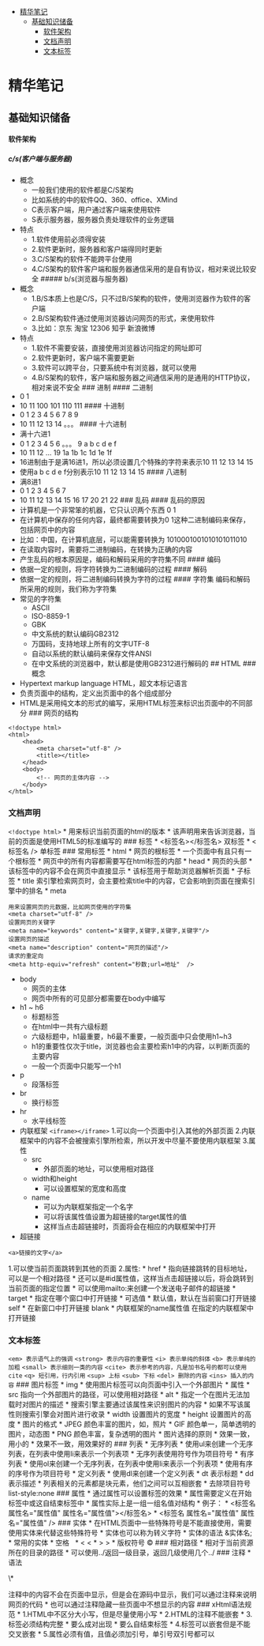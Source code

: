 -   [精华笔记](#精华笔记)
    -   [基础知识储备](#基础知识储备)
        -   [软件架构](#软件架构)
        -   [文档声明](#文档声明)
        -   [文本标签](#文本标签)

精华笔记
========

基础知识储备
------------

#### 软件架构

##### c/s(客户端与服务器)

-   概念
    -   一般我们使用的软件都是C/S架构
    -   比如系统的中的软件QQ、360、office、XMind
    -   C表示客户端，用户通过客户端来使用软件
    -   S表示服务器，服务器负责处理软件的业务逻辑
-   特点
    -   1.软件使用前必须得安装
    -   2.软件更新时，服务器和客户端得同时更新
    -   3.C/S架构的软件不能跨平台使用
    -   4.C/S架构的软件客户端和服务器通信采用的是自有协议，相对来说比较安全
        \#\#\#\#\# b/s(浏览器与服务器)
-   概念
    -   1.B/S本质上也是C/S，只不过B/S架构的软件，使用浏览器作为软件的客户端
    -   2.B/S架构软件通过使用浏览器访问网页的形式，来使用软件
    -   3.比如：京东 淘宝 12306 知乎 新浪微博
-   特点
    -   1.软件不需要安装，直接使用浏览器访问指定的网址即可
    -   2.软件更新时，客户端不需要更新
    -   3.软件可以跨平台，只要系统中有浏览器，就可以使用
    -   4.B/S架构的软件，客户端和服务器之间通信采用的是通用的HTTP协议，相对来说不安全
        \#\#\# 进制 \#\#\#\# 二进制
-   0 1
-   10 11 100 101 110 111 \#\#\#\# 十进制
-   0 1 2 3 4 5 6 7 8 9
-   10 11 12 13 14 。。。 \#\#\#\# 十六进制
-   满十六进1
-   0 1 2 3 4 5 6 。。。 9 a b c d e f
-   10 11 12 ... 19 1a 1b 1c 1d 1e 1f
-   16进制由于是满16进1，所以必须设置几个特殊的字符来表示10 11 12 13 14
    15
-   使用a b c d e f分别表示10 11 12 13 14 15 \#\#\#\# 八进制
-   满8进1
-   0 1 2 3 4 5 6 7
-   10 11 12 13 14 15 16 17 20 21 22 \#\#\# 乱码 \#\#\#\# 乱码的原因
-   计算机是一个非常笨的机器，它只认识两个东西 0 1
-   在计算机中保存的任何内容，最终都需要转换为0
    1这种二进制编码来保存，包括网页中的内容
-   比如：中国，在计算机底层，可以能需要转换为 1010001001010101011010
-   在读取内容时，需要将二进制编码，在转换为正确的内容
-   产生乱码的根本原因是，编码和解码采用的字符集不同 \#\#\#\# 编码
-   依据一定的规则，将字符转换为二进制编码的过程 \#\#\#\# 解码
-   依据一定的规则，将二进制编码转换为字符的过程 \#\#\#\# 字符集
    编码和解码所采用的规则，我们称为字符集
-   常见的字符集
    -   ASCII
    -   ISO-8859-1
    -   GBK
    -   中文系统的默认编码GB2312
    -   万国码，支持地球上所有的文字UTF-8
    -   自动以系统的默认编码来保存文件ANSI
    -   在中文系统的浏览器中，默认都是使用GB2312进行解码的 \#\# HTML
        \#\#\# 概念
-   Hypertext markup language HTML，超文本标记语言
-   负责页面中的结构，定义出页面中的各个组成部分
-   HTML是采用纯文本的形式的编写，采用HTML标签来标识出页面中的不同部分
    \#\#\# 网页的结构

<!-- -->

    <!doctype html>
    <html>
        <head>
            <meta charset="utf-8" />
            <title></title>
        </head>
        <body>
            <!-- 网页的主体内容 -->
        </body>
    </html>

### 文档声明

`<!doctype html>` \* 用来标识当前页面的html的版本 \*
该声明用来告诉浏览器，当前的页面是使用HTML5的标准编写的 \#\#\# 标签 \*
<标签名></标签名> 双标签 \* <标签名 /> 单标签 \#\#\# 常用标签 \* html \*
网页的根标签 \* 一个页面中有且只有一个根标签 \*
网页中的所有内容都需要写在html标签的内部 \* head \* 网页的头部 \*
该标签中的内容不会在网页中直接显示 \* 该标签用于帮助浏览器解析页面 \*
子标签 \* title
索引擎检索网页时，会主要检索title中的内容，它会影响到页面在搜索引擎中的排名
\* meta

    用来设置网页的元数据，比如网页使用的字符集
    <meta charset="utf-8" />
    设置网页的关键字
    <meta name="keywords" content="关键字,关键字,关键字,关键字"/>
    设置网页的描述
    <meta name="description" content="网页的描述"/>
    请求的重定向
    <meta http-equiv="refresh" content="秒数;url=地址"  />

-   body
    -   网页的主体
    -   网页中所有的可见部分都需要在body中编写
-   h1 \~ h6
    -   标题标签
    -   在html中一共有六级标题
    -   六级标题中，h1最重要，h6最不重要，一般页面中只会使用h1\~h3
    -   h1的重要性仅次于title，浏览器也会主要检索h1中的内容，以判断页面的主要内容
    -   一般一个页面中只能写一个h1
-   p
    -   段落标签
-   br
    -   换行标签
-   hr
    -   水平线标签
-   内联框架 `<iframe></iframe>` 1.可以向一个页面中引入其他的外部页面
    2.内联框架中的内容不会被搜索引擎所检索，所以开发中尽量不要使用内联框架
    3.属性
    -   src
        -   外部页面的地址，可以使用相对路径
    -   width和height
        -   可以设置框架的宽度和高度
    -   name
        -   可以为内联框架指定一个名字
        -   可以将该属性值设置为超链接的target属性的值
        -   这样当点击超链接时，页面将会在相应的内联框架中打开
-   超链接

<!-- -->

    <a>链接的文字</a>

1.可以使当前页面跳转到其他的页面 2.属性: \* href \*
指向链接跳转的目标地址，可以是一个相对路径 \*
还可以是\#id属性值，这样当点击超链接以后，将会跳转到当前页面的指定位置
\* 可以使用mailto:来创建一个发送电子邮件的超链接 \* target \*
指定在哪个窗口中打开链接 \* 可选值 \* 默认值，默认在当前窗口打开链接
self \* 在新窗口中打开链接 blank \* 内联框架的name属性值
在指定的内联框架中打开链接

### 文本标签

`<em> 表示语气上的强调` `<strong> 表示内容的重要性` `<i> 表示单纯的斜体`
`<b> 表示单纯的加粗` `<small> 表示细则一类的内容`
`<cite> 表示参考的内容，凡是加书名号的都可以使用cite`
`<q> 短引用，行内引用` `<sup> 上标` `<sub> 下标` `<del> 删除的内容`
`<ins> 插入的内容` \#\#\# 图片标签 \* img \*
使用图片标签可以向页面中引入一个外部图片 \* 属性 \* src
指向一个外部图片的路径，可以使用相对路径 \* alt \*
指定一个在图片无法加载时对图片的描述 \*
搜索引擎主要通过该属性来识别图片的内容 \*
如果不写该属性则搜索引擎会对图片进行收录 \* width 设置图片的宽度 \*
height 设置图片的高度 \* 图片的格式 \* JPEG 颜色丰富的图片，如，照片 \*
GIF 颜色单一，简单透明的图片，动态图 \* PNG 颜色丰富，复杂透明的图片 \*
图片选择的原则 \* 效果一致，用小的 \* 效果不一致，用效果好的 \#\#\# 列表
\* 无序列表 \* 使用ul来创建一个无序列表，在列表中使用li来表示一个列表项
\* 无序列表使用符号作为项目符号 \* 有序列表 \*
使用ol来创建一个无序列表，在列表中使用li来表示一个列表项 \*
使用有序的序号作为项目符号 \* 定义列表 \* 使用dl来创建一个定义列表 \* dt
表示标题 \* dd 表示描述 \*
列表相关的元素都是块元素，他们之间可以互相嵌套 \* 去除项目符号
list-style:none \#\#\# 属性 \* 通过属性可以设置标签的效果 \*
属性需要定义在开始标签中或这自结束标签中 \*
属性实际上是一组一组名值对结构 \* 例子： \*
<标签名 属性名="属性值" 属性名="属性值"></标签名> \*
<标签名 属性名="属性值" 属性名="属性值" /> \#\#\# 实体 \*
在HTML页面中一些特殊符号是不能直接使用，需要使用实体来代替这些特殊符号
\* 实体也可以称为转义字符 \* 实体的语法 &实体名; \* 常用的实体 \* 空格  
\* \< \< \* \> \> \* 版权符号 © \#\#\# 相对路径 \*
相对于当前资源所在的目录的路径 \*
可以使用../返回一级目录，返回几级使用几个../ \#\#\# 注释 \* 语法
<!-- 注释内容 --> \*
注释中的内容不会在页面中显示，但是会在源码中显示，我们可以通过注释来说明网页的代码
\* 也可以通过注释隐藏一些页面中不想显示的内容 \#\#\# xHtml语法规范 \*
1.HTML中不区分大小写，但是尽量使用小写 \* 2.HTML的注释不能嵌套 \*
3.标签必须结构完整 \* 要么成对出现 \* 要么自结束标签 \*
4.标签可以嵌套但是不能交叉嵌套 \*
5.属性必须有值，且值必须加引号，单引号双引号都可以
